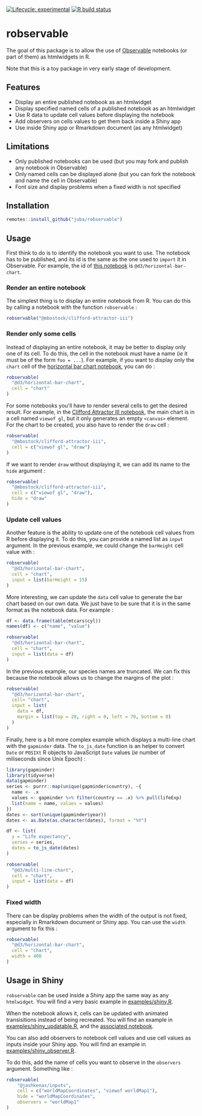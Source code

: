  <!-- badges: start -->
 [![Lifecycle: experimental](https://img.shields.io/badge/lifecycle-experimental-orange.svg)](https://www.tidyverse.org/lifecycle/#experimental)
  [![R build status](https://github.com/juba/robservable/workflows/R-CMD-check/badge.svg)](https://github.com/juba/robservable/actions)
  <!-- badges: end -->

# robservable

The goal of this package is to allow the use of [Observable](https://observablehq.com/) notebooks (or part of them) as htmlwidgets in R.

Note that this is a toy package in very early stage of development.

## Features

- Display an entire published notebook as an htmlwidget
- Display specified named cells of a published notebook as an htmlwidget
- Use R data to update cell values before displaying the notebook
- Add observers on cells values to get them back inside a Shiny app
- Use inside Shiny app or Rmarkdown document (as any htmlwidget)

## Limitations

- Only published notebooks can be used (but you may fork and publish any notebook in Observable)
- Only named cells can be displayed alone (but you can fork the notebook and name the cell in Observable)
- Font size and display problems when a fixed width is not specified



## Installation

```r
remotes::install_github("juba/robservable")
```

## Usage

First think to do is to identify the notebook you want to use. The notebook has to be published, and its id is the same as the one used to `import` it in Observable. For example, the id of [this notebook](https://observablehq.com/@d3/horizontal-bar-chart) is `@d3/horizontal-bar-chart`.

### Render an entire notebook

The simplest thing is to display an entire notebook from R. You can do this by calling a notebook with the function `robservable` :

```r
robservable("@mbostock/clifford-attractor-iii")
```

### Render only some cells

Instead of displaying an entire notebook, it may be better to display only one of its cell. To do this, the cell in the notebook must have a name (*ie* it must be of the form `foo = ...`). For example, if you want to display only the `chart` cell of the [horizontal bar chart notebook](https://observablehq.com/@d3/horizontal-bar-chart), you can do :

```r
robservable(
  "@d3/horizontal-bar-chart", 
  cell = "chart"
)
```

For some notebooks you'll have to render several cells to get the desired result. For example, in the [Clifford Attractor III notebook](https://observablehq.com/@mbostock/clifford-attractor-iii?collection=@observablehq/webgl), the main chart is in a cell named `viewof gl`, but it only generates an empty `<canvas>` element. For the chart to be created, you also have to render the `draw` cell :

```r
robservable(
  "@mbostock/clifford-attractor-iii",
  cell = c("viewof gl", "draw")
)
```

If we want to render `draw` without displaying it, we can add its name to the `hide` argument :

```r
robservable(
  "@mbostock/clifford-attractor-iii",
  cell = c("viewof gl", "draw"),
  hide = "draw"
)
```


### Update cell values 

Another feature is the ability to update one of the notebook cell values from R before displaying it. To do this, you can provide a named list as `input` argument. In the previous example, we could change the `barHeight` cell value with :

```r
robservable(
  "@d3/horizontal-bar-chart", 
  cell = "chart",
  input = list(barHeight = 15)
)
```

More interesting, we can update the `data` cell value to generate the bar chart based on our own data. We just have to be sure that it is in the same format as the notebook data. For example :

```r
df <- data.frame(table(mtcars$cyl))
names(df) <- c("name", "value")

robservable(
  "@d3/horizontal-bar-chart", 
  cell = "chart",
  input = list(data = df)
)
```

In the previous example, our species names are truncated. We can fix this because the notebook allows us to change the margins of the plot :

```r
robservable(
  "@d3/horizontal-bar-chart",
  cell= "chart",
  input = list(
    data = df,
    margin = list(top = 20, right = 0, left = 70, bottom = 0)
  )
)
```

Finally, here is a bit more complex example which displays a multi-line chart with the `gapminder` data. The `to_js_date` function is an helper to convert `Date` or `POSIXt` R objects to JavaScript `Date` values (*ie* number of miliseconds since Unix Epoch) :

```r
library(gapminder)
library(tidyverse)
data(gapminder)
series <- purrr::map(unique(gapminder$country), ~{
  name <- .x
  values <- gapminder %>% filter(country == .x) %>% pull(lifeExp)
  list(name = name, values = values)
})
dates <- sort(unique(gapminder$year))
dates <- as.Date(as.character(dates), format = "%Y")

df <- list(
  y = "Life expectancy",
  series = series,
  dates = to_js_date(dates)
)

robservable(
  "@d3/multi-line-chart",
  cell = "chart",
  input = list(data = df)
)
```

### Fixed width

There can be display problems when the width of the output is not fixed, especially in Rmarkdown document or Shiny app. You can use the `width` argument to fix this :

```r
robservable(
  "@d3/horizontal-bar-chart", 
  cell = "chart",
  width = 400
)
```

## Usage in Shiny

`robservable` can be used inside a Shiny app the same way as any `htmlwidget`. You will find a very basic example in [examples/shiny.R](https://github.com/juba/robservable/blob/master/examples/shiny.R).

When the notebook allows it, cells can be updated with animated transisitions instead of being recreated. You will find an example in [examples/shiny_updatable.R](https://github.com/juba/robservable/blob/master/examples/shiny_updatable.R), and the [associated notebook](https://observablehq.com/@juba/updatable-bar-chart).

You can also add observers to notebook cell values and use cell values as inputs inside your Shiny app. You will find an example in [examples/shiny_observer.R](https://github.com/juba/robservable/blob/master/examples/shiny_observer.R).

To do this, add the name of cells you want to observe in the `observers` argument. Something like :

```r
robservable(
    "@jashkenas/inputs",
    cell = c("worldMapCoordinates", "viewof worldMap1"),
    hide = "worldMapCoordinates",
    observers = "worldMap1"
)
```





